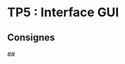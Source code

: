 <!DOCTYPE html>
<html>
    <head>
        <title>TP2 (BDR1)</title>
        <link rel="stylesheet" href="./index.css">
        <script type="module" src="./index.js" defer></script>
    </head>
    <body>
        <header></header>
        <main>

# TP5 : Interface GUI

## Consignes

<tp-consignes></tp-consignes>

## 

</main>
    </body>
</html>